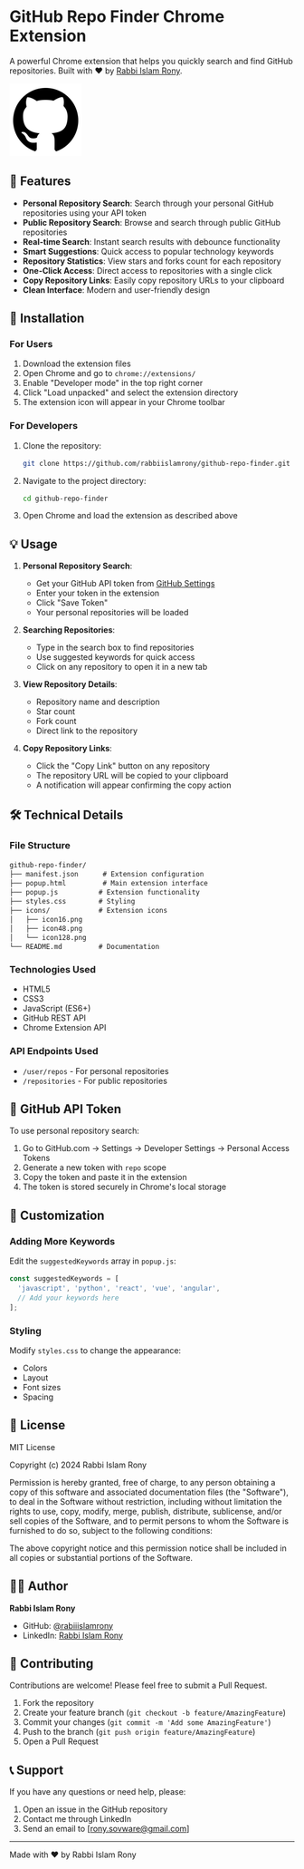 # GitHub Repo Finder Chrome Extension

A powerful Chrome extension that helps you quickly search and find GitHub repositories. Built with ❤️ by [Rabbi Islam Rony](https://github.com/rabbiislamrony).

![GitHub Repo Finder](icons/icon128.png)

## 🌟 Features

- **Personal Repository Search**: Search through your personal GitHub repositories using your API token
- **Public Repository Search**: Browse and search through public GitHub repositories
- **Real-time Search**: Instant search results with debounce functionality
- **Smart Suggestions**: Quick access to popular technology keywords
- **Repository Statistics**: View stars and forks count for each repository
- **One-Click Access**: Direct access to repositories with a single click
- **Copy Repository Links**: Easily copy repository URLs to your clipboard
- **Clean Interface**: Modern and user-friendly design

## 🚀 Installation

### For Users
1. Download the extension files
2. Open Chrome and go to `chrome://extensions/`
3. Enable "Developer mode" in the top right corner
4. Click "Load unpacked" and select the extension directory
5. The extension icon will appear in your Chrome toolbar

### For Developers
1. Clone the repository:
   ```bash
   git clone https://github.com/rabbiislamrony/github-repo-finder.git
   ```
2. Navigate to the project directory:
   ```bash
   cd github-repo-finder
   ```
3. Open Chrome and load the extension as described above

## 💡 Usage

1. **Personal Repository Search**:
   - Get your GitHub API token from [GitHub Settings](https://github.com/settings/tokens)
   - Enter your token in the extension
   - Click "Save Token"
   - Your personal repositories will be loaded

2. **Searching Repositories**:
   - Type in the search box to find repositories
   - Use suggested keywords for quick access
   - Click on any repository to open it in a new tab

3. **View Repository Details**:
   - Repository name and description
   - Star count
   - Fork count
   - Direct link to the repository

4. **Copy Repository Links**:
   - Click the "Copy Link" button on any repository
   - The repository URL will be copied to your clipboard
   - A notification will appear confirming the copy action

## 🛠️ Technical Details

### File Structure
```
github-repo-finder/
├── manifest.json      # Extension configuration
├── popup.html         # Main extension interface
├── popup.js          # Extension functionality
├── styles.css        # Styling
├── icons/            # Extension icons
│   ├── icon16.png
│   ├── icon48.png
│   └── icon128.png
└── README.md         # Documentation
```

### Technologies Used
- HTML5
- CSS3
- JavaScript (ES6+)
- GitHub REST API
- Chrome Extension API

### API Endpoints Used
- `/user/repos` - For personal repositories
- `/repositories` - For public repositories

## 🔑 GitHub API Token

To use personal repository search:
1. Go to GitHub.com → Settings → Developer Settings → Personal Access Tokens
2. Generate a new token with `repo` scope
3. Copy the token and paste it in the extension
4. The token is stored securely in Chrome's local storage

## 🎨 Customization

### Adding More Keywords
Edit the `suggestedKeywords` array in `popup.js`:
```javascript
const suggestedKeywords = [
  'javascript', 'python', 'react', 'vue', 'angular',
  // Add your keywords here
];
```

### Styling
Modify `styles.css` to change the appearance:
- Colors
- Layout
- Font sizes
- Spacing

## 📝 License

MIT License

Copyright (c) 2024 Rabbi Islam Rony

Permission is hereby granted, free of charge, to any person obtaining a copy
of this software and associated documentation files (the "Software"), to deal
in the Software without restriction, including without limitation the rights
to use, copy, modify, merge, publish, distribute, sublicense, and/or sell
copies of the Software, and to permit persons to whom the Software is
furnished to do so, subject to the following conditions:

The above copyright notice and this permission notice shall be included in all
copies or substantial portions of the Software.

## 👨‍💻 Author

**Rabbi Islam Rony**
- GitHub: [@rabiiislamrony](https://github.com/rabbiislamrony)
- LinkedIn: [Rabbi Islam Rony](https://www.linkedin.com/in/rabbiislamrony)

## 🤝 Contributing

Contributions are welcome! Please feel free to submit a Pull Request.

1. Fork the repository
2. Create your feature branch (`git checkout -b feature/AmazingFeature`)
3. Commit your changes (`git commit -m 'Add some AmazingFeature'`)
4. Push to the branch (`git push origin feature/AmazingFeature`)
5. Open a Pull Request

## 📞 Support

If you have any questions or need help, please:
1. Open an issue in the GitHub repository
2. Contact me through LinkedIn
3. Send an email to [rony.sovware@gmail.com]

---

Made with ❤️ by Rabbi Islam Rony